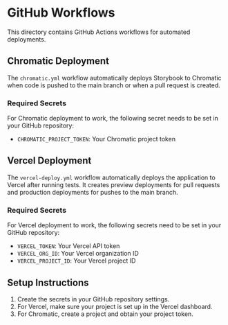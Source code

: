 # GitHub Workflows

This directory contains GitHub Actions workflows for automated deployments.

## Chromatic Deployment

The `chromatic.yml` workflow automatically deploys Storybook to Chromatic when code is pushed to the main branch or when a pull request is created.

### Required Secrets

For Chromatic deployment to work, the following secret needs to be set in your GitHub repository:

- `CHROMATIC_PROJECT_TOKEN`: Your Chromatic project token

## Vercel Deployment

The `vercel-deploy.yml` workflow automatically deploys the application to Vercel after running tests. It creates preview deployments for pull requests and production deployments for pushes to the main branch.

### Required Secrets

For Vercel deployment to work, the following secrets need to be set in your GitHub repository:

- `VERCEL_TOKEN`: Your Vercel API token
- `VERCEL_ORG_ID`: Your Vercel organization ID
- `VERCEL_PROJECT_ID`: Your Vercel project ID

## Setup Instructions

1. Create the secrets in your GitHub repository settings.
2. For Vercel, make sure your project is set up in the Vercel dashboard.
3. For Chromatic, create a project and obtain your project token. 